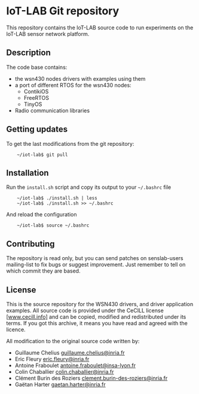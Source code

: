 IoT-LAB Git repository
======================

This repository contains the IoT-LAB source code to run experiments on the IoT-LAB sensor network platform.

Description
-----------

The code base contains:

* the wsn430 nodes drivers with examples using them
* a port of different RTOS for the wsn430 nodes:
    * ContikiOS
    * FreeRTOS
    * TinyOS
* Radio communication libraries


Getting updates
---------------

To get the last modifications from the git repository:

        ~/iot-lab$ git pull


Installation
------------

Run the `install.sh` script and copy its output to your `~/.bashrc` file

        ~/iot-lab$ ./install.sh | less
        ~/iot-lab$ ./install.sh >> ~/.bashrc

And reload the configuration

        ~/iot-lab$ source ~/.bashrc



Contributing
------------

The repository is read only, but you can send patches on
senslab-users mailing-list to fix bugs or suggest improvement.
Just remember to tell on which commit they are based.


License
-------

This is the source repository for the WSN430 drivers, and driver application examples.
All source code is provided under the CeCILL license [www.cecill.info] and can be copied, modified and redistributed under its terms.
If you got this archive, it means you have read and agreed with the licence.

All modification to the original source code written by:

- Guillaume Chelius <guillaume.chelius@inria.fr>
- Eric Fleury       <eric.fleury@inria.fr>
- Antoine Fraboulet <antoine.fraboulet@insa-lyon.fr>
- Colin Chaballier  <colin.chaballier@inria.fr>
- Clément Burin des Roziers <clement.burin-des-roziers@inria.fr>
- Gaëtan Harter     <gaetan.harter@inria.fr>


